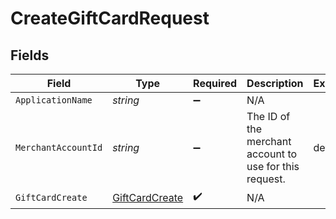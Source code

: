 # CreateGiftCardRequest


## Fields

| Field                                                       | Type                                                        | Required                                                    | Description                                                 | Example                                                     |
| ----------------------------------------------------------- | ----------------------------------------------------------- | ----------------------------------------------------------- | ----------------------------------------------------------- | ----------------------------------------------------------- |
| `ApplicationName`                                           | *string*                                                    | :heavy_minus_sign:                                          | N/A                                                         |                                                             |
| `MerchantAccountId`                                         | *string*                                                    | :heavy_minus_sign:                                          | The ID of the merchant account to use for this request.     | default                                                     |
| `GiftCardCreate`                                            | [GiftCardCreate](../../Models/Components/GiftCardCreate.md) | :heavy_check_mark:                                          | N/A                                                         |                                                             |